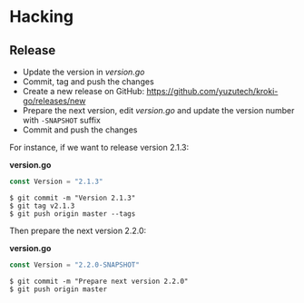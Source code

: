 # Hacking

## Release

- Update the version in _version.go_
- Commit, tag and push the changes
- Create a new release on GitHub: https://github.com/yuzutech/kroki-go/releases/new
- Prepare the next version, edit _version.go_ and update the version number with `-SNAPSHOT` suffix
- Commit and push the changes

For instance, if we want to release version 2.1.3:

**version.go**
```go
const Version = "2.1.3"
```

    $ git commit -m "Version 2.1.3"
    $ git tag v2.1.3
    $ git push origin master --tags

Then prepare the next version 2.2.0:

**version.go**
```go
const Version = "2.2.0-SNAPSHOT"
```

    $ git commit -m "Prepare next version 2.2.0"
    $ git push origin master
